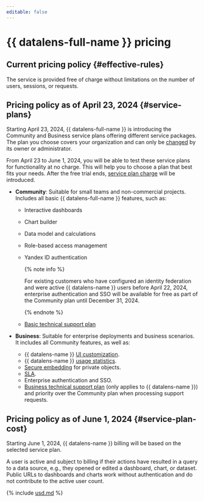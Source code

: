 ```yaml
---
editable: false
---
```


# {{ datalens-full-name }} pricing


## Current pricing policy {#effective-rules}

The service is provided free of charge without limitations on the number of users, sessions, or requests.

## Pricing policy as of April 23, 2024 {#service-plans}

Starting April 23, 2024, {{ datalens-full-name }} is introducing the Community and Business service plans offering different service packages. The plan you choose covers your organization and can only be [changed](./settings/service-plan.md#change-service-plan) by its owner or administrator.

From April 23 to June 1, 2024, you will be able to test these service plans for functionality at no charge. This will help you to choose a plan that best fits your needs. After the free trial ends, [service plan charge](#service-plan-cost) will be introduced.

* **Community**: Suitable for small teams and non-commercial projects. Includes all basic {{ datalens-full-name }} features, such as:
   * Interactive dashboards
   * Chart builder
   * Data model and calculations
   * Role-based access management
   * Yandex ID authentication

        {% note info %}

        For existing customers who have configured an identity federation and were active {{ datalens-name }} users before April 22, 2024, enterprise authentication and SSO will be available for free as part of the Community plan until December 31, 2024.

        {% endnote %}

   * [Basic technical support plan](../support/pricing.md#base)

* **Business**: Suitable for enterprise deployments and business scenarios. It includes all Community features, as well as:
    * {{ datalens-name }} [UI customization](./settings/ui-customization.md).
    * {{ datalens-name }} [usage statistics](./operations/connection/create-usage-tracking.md).
    * [Secure embedding](./dashboard/embedded-objects.md#private-embedding) for private objects.
    * [SLA](https://yandex.com/legal/cloud_sla_datalens).
    * Enterprise authentication and SSO.
    * [Business technical support plan](../support/pricing.md#business) (only applies to {{ datalens-name }}) and priority over the Community plan when processing support requests.

## Pricing policy as of June 1, 2024 {#service-plan-cost}

Starting June 1, 2024, {{ datalens-name }} billing will be based on the selected service plan.

A user is active and subject to billing if their actions have resulted in a query to a data source, e.g., they opened or edited a dashboard, chart, or dataset. Public URLs to dashboards and charts work without authentication and do not contribute to the active user count.




{% include [usd.md](../_pricing/datalens/usd.md) %}

